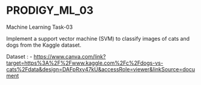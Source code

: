# PRODIGY_ML_03
Machine Learning Task-03

Implement a support vector machine (SVM) to classify images of cats and dogs from the Kaggle dataset.

Dataset : - https://www.canva.com/link?target=https%3A%2F%2Fwww.kaggle.com%2Fc%2Fdogs-vs-cats%2Fdata&design=DAFpRxy47kU&accessRole=viewer&linkSource=document
